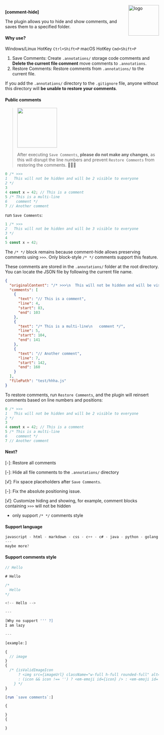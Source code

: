 <img alt="logo" style="float: center;right: 0px" src="https://github.com/user-attachments/assets/fe240bc6-5149-4350-bf5c-5a51ea0bd7e4" width="100" div align=right>
<p></p>

**[comment-hide]**

The plugin allows you to hide and show comments, and saves them to a specified folder.

#### Why use?

Windows/Linux HotKey `Ctrl+Shift+P` macOS HotKey `Cmd+Shift+P`

1. Save Comments: Create `.annotations/` storage code comments and **Delete the current file comment** move comments to `.annotations`.
2. Restore Comments: Restore comments from `.annotations/` to the current file.

If you add the `.annotations/` directory to the `.gitignore` file, anyone without this directory will **be unable to restore your comments**.

#### Public comments

> <img width="130" src="https://github.com/user-attachments/assets/20cd1f83-4fdc-45f4-bb6b-23506c56414c" />
>
> After executing `Save Comments`, **please do not make any changes**, as this will disrupt the line numbers and prevent `Restore Comments` from restoring the comments. 👊🐱🔥

```js
0 /* >>>                                                               
1   This will not be hidden and will be 2 visible to everyone          
2 */                                                                   
3                                                                      
4 const x = 42; // This is a comment                                   
5 /* This is a multi-line                                              
6    comment */                                                        
7 // Another comment                                                   
```

run `Save Comments`:

```js
1 /* >>>                                                           
2   This will not be hidden and will be 3 visible to everyone      
3 */                                                               
4                                                                  
5 const x = 42;                                                    
```

The `/* */` block remains because comment-hide allows preserving comments using `>>>`. Only block-style `/* */` comments support this feature.

These comments are stored in the `.annotations/` folder at the root directory. You can locate the JSON file by following the current file name.

```json
{
  "originalContent": "/* >>>\n  This will not be hidden and will be visible to everyone\n*/\n\nconst x = 42; // This is a comment\n/* This is a multi-line\n   comment */\n// Another comment",
  "comments": [
    {
      "text": "// This is a comment",
      "line": 4,
      "start": 83,
      "end": 103
    },
    {
      "text": "/* This is a multi-line\n   comment */",
      "line": 5,
      "start": 104,
      "end": 141
    },
    {
      "text": "// Another comment",
      "line": 7,
      "start": 142,
      "end": 160
    }
  ],
  "filePath": "test/hhha.js"
}
```

To restore comments, run `Restore Comments`, and the plugin will reinsert comments based on line numbers and positions:

```js
0 /* >>>                                                               
1   This will not be hidden and will be 2 visible to everyone          
2 */                                                                   
3                                                                      
4 const x = 42; // This is a comment                                   
5 /* This is a multi-line                                              
6    comment */                                                        
7 // Another comment                                                   
```


#### Next?

[-]: Restore all comments

[-]: Hide all file comments to the `.annotations/` directory

[√]: Fix space placeholders after `Save Comments`.

[-]: Fix the absolute positioning issue.

[√]: Customize hiding and showing, for example, comment blocks containing `>>>` will not be hidden
- only support `/* */` comments style

#### Support language

```js
javascript - html - markdown - css - c++ - c# - java - python - golang - rust - ruby - jsx/tsx
---
maybe more?
```

#### Support comments style

```js
// Hello

# Hello

/*
  Hello
*/

<!-- Hello -->

---

[Why no support ''' ?]
I am lazy

---

[example:]

{
  // image
}
{
  /* {isValidImageIcon
      ? <img src={imageUrl} className="w-full h-full rounded-full" alt="answer icon" />
      : (icon && icon !== '') ? <em-emoji id={icon} /> : <em-emoji id='🤖' />
    } */
}

[run `save comments`:]

{

}
{

}

```
